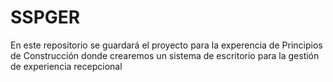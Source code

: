 # SSPGER
En este repositorio se guardará el proyecto para la experencia de Principios de Construcción donde crearemos un sistema de escritorio para la gestión de experiencia recepcional
